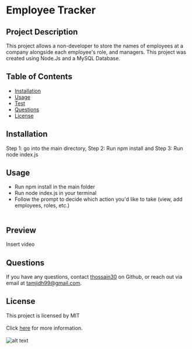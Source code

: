# Employee Tracker

## Project Description
This project allows a non-developer to store the names of employees at a company alongside each employee's role, and managers. This project was created using Node.Js and a MySQL Database.

## Table of Contents
* [Installation](#installation)
* [Usage](#usage)
* [Test](#test)
* [Questions](#questions)
* [License](#license)

## Installation
Step 1: go into the main directory, Step 2: Run npm install and Step 3: Run node index.js

## Usage
* Run npm install in the main folder
* Run node index.js in your terminal
* Follow the prompt to decide which action you'd like to take (view, add employees, roles, etc.)
<br></br>

## Preview
Insert video
## Questions 
If you have any questions, contact [thossain30](https://github.com/thossain30) on Github, or reach out via email at tamjidh99@gmail.com.

## License
This project is licensed by MIT
<br></br>
Click [here](https://opensource.org/licenses/MIT) for more information.
<br></br>
![alt text](https://img.shields.io/badge/License-MIT-yellow.svg)

